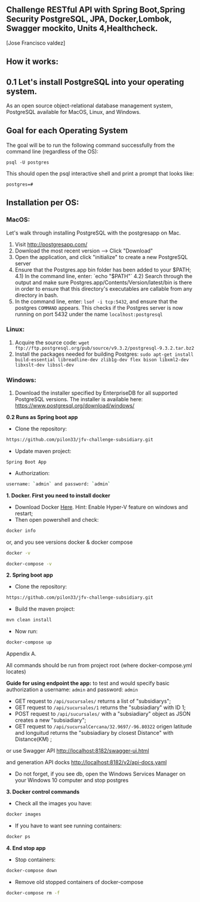 ## Challenge RESTful  API with Spring Boot,Spring Security PostgreSQL, JPA, Docker,Lombok, Swagger mockito, Units 4,Healthcheck.

[Jose Francisco valdez]



## How it works:
## 0.1 Let's install PostgreSQL into your operating system.

As an open source object-relational database management system, PostgreSQL available for MacOS, Linux, and Windows.

## Goal for each Operating System
The goal will be to run the following command successfully from the command line (regardless of the OS):

```psql -U postgres```

This should open the psql interactive shell and print a prompt that looks like:

```postgres=# ```

## Installation per OS:

### MacOS:

Let's walk through installing PostgreSQL with the postgresapp on Mac.

1) Visit http://postgresapp.com/
2) Download the most recent version --> Click "Download"
3) Open the application, and click "initialize" to create a new PostgreSQL server
4) Ensure that the Postgres.app bin folder has been added to your $PATH;
  4.1) In the command line, enter: `echo "$PATH"`
  4.2) Search through the output and make sure Postgres.app/Contents/Version/latest/bin is there
       in order to ensure that this directory's executables are callable from any directory in bash.
5) In the command line, enter: `lsof -i tcp:5432`, and ensure that the postgres `COMMAND` appears.
   This checks if the Postgres server is now running on port 5432 under the name `localhost:postgresql`
   
### Linux:

1) Acquire the source code: `wget ftp://ftp.postgresql.org/pub/source/v9.3.2/postgresql-9.3.2.tar.bz2`
2) Install the packages needed for building Postgres:
   `sudo apt-get install build-essential libreadline-dev zlib1g-dev flex bison libxml2-dev libxslt-dev libssl-dev`

### Windows:
1) Download the installer specified by EnterpriseDB for all supported PostgreSQL versions. The installer is available here:
  https://www.postgresql.org/download/windows/


**0.2 Runs as Spring boot app**
* Clone the repository:
```bash
https://github.com/pilon33/jfv-challenge-subsidiary.git
```
* Update maven project:
```Runs As 
Spring Boot App
```
* Authorization:
```bash
username: `admin` and password: `admin` 

```
**1. Docker. First you need to install docker**
* Download Docker [Here](https://docs.docker.com/docker-for-windows/install/). Hint: Enable Hyper-V feature on windows and restart;
* Then open powershell and check:
```bash
docker info
```
or, and you see versions docker & docker compose
```bash
docker -v
```
```bash
docker-compose -v
```
**2. Spring boot app**
* Clone the repository:
```bash
https://github.com/pilon33/jfv-challenge-subsidiary.git
```
* Build the maven project:
```bash
mvn clean install
```
* Now run:
```bash
docker-compose up
```

Appendix A.

All commands should be run from project root (where docker-compose.yml locates)

**Guide for using endpoint the app:**
to test and would specify basic authorization a username: `admin` and password: `admin` 

* GET request to `/api/sucursales/` returns a list of "subsidiarys";
* GET request to `/api/sucursales/1` returns the "subsiadiary" with ID 1;
* POST request to `/api/sucursales/` with a "subsiadiary" object as JSON creates a new "subsiadiary";
* GET request to `/api/sucursalCercana/32.9697/-96.80322` origen latitude and longuitud returns the "subsiadiary by closest Distance" with Distance(KM) ;

or use Swagger API [http://localhost:8182/swagger-ui.html](http://localhost:8182/swagger-ui.html)

and generation API docks [http://localhost:8182/v2/api-docs.yaml](http://localhost:8182/v2/api-docs.yaml)

* Do not forget, if you see db, open the Windows Services Manager on your Windows 10 computer and stop postgres

**3. Docker control commands**
* Check all the images you have:
```bash
docker images
```
* If you have to want see running containers:
```bash
docker ps
```
**4. End stop app**
*  Stop containers:
```bash
docker-compose down
```
* Remove old stopped containers of docker-compose
```bash
docker-compose rm -f
```




